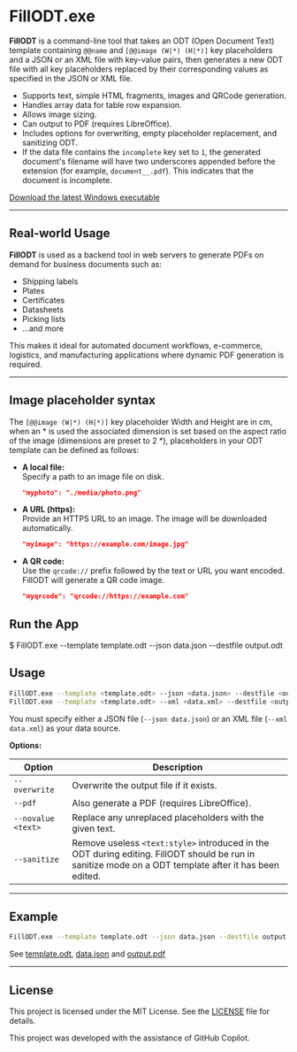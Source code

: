 # FillODT.exe

**FillODT** is a command-line tool that takes an ODT (Open Document Text) template containing `@@name` and `[@@image (W|*) (H|*)]` key placeholders and a JSON or an XML file with key-value pairs, then generates a new ODT file with all key placeholders replaced by their corresponding values as specified in the JSON or XML file.

- Supports text, simple HTML fragments, images and QRCode generation.
- Handles array data for table row expansion.
- Allows image sizing.
- Can output to PDF (requires LibreOffice).
- Includes options for overwriting, empty placeholder replacement, and sanitizing ODT.
- If the data file contains the `incomplete` key set to `1`, the generated document's filename will have two underscores appended before the extension (for example, `document__.pdf`). This indicates that the document is incomplete.

[Download the latest Windows executable](https://github.com/keyvisions/FillODT/releases/latest)

---

## Real-world Usage

**FillODT** is used as a backend tool in web servers to generate PDFs on demand for business documents such as:

- Shipping labels
- Plates
- Certificates
- Datasheets
- Picking lists
- ...and more

This makes it ideal for automated document workflows, e-commerce, logistics, and manufacturing applications where dynamic PDF generation is required.

---

## Image placeholder syntax
The `[@@image (W|*) (H|*)]` key placeholder Width and Height are in cm, when an * is used the associated dimension is set based on the aspect ratio of the image (dimensions are preset to 2 *), placeholders in your ODT template can be defined as follows:

- **A local file:**  
  Specify a path to an image file on disk.
  ```json
  "myphoto": "./media/photo.png"
  ```

- **A URL (https):**  
  Provide an HTTPS URL to an image. The image will be downloaded automatically.
  ```json
  "myimage": "https://example.com/image.jpg"
  ```

- **A QR code:**  
  Use the `qrcode://` prefix followed by the text or URL you want encoded. FillODT will generate a QR code image.
  ```json
  "myqrcode": "qrcode://https://example.com"
  ```

## Run the App
$ FillODT.exe --template template.odt --json data.json --destfile output.odt

## Usage

```sh
FillODT.exe --template <template.odt> --json <data.json> --destfile <output.odt> [options]
FillODT.exe --template <template.odt> --xml <data.xml> --destfile <output.odt> [options]
```

You must specify either a JSON file (`--json data.json`) or an XML file (`--xml data.xml`) as your data source.

**Options:**

| Option                   | Description                                                                                      |
|--------------------------|--------------------------------------------------------------------------------------------------|
| `--overwrite`            | Overwrite the output file if it exists.                                                          |
| `--pdf`                  | Also generate a PDF (requires LibreOffice).                                                      |
| `--novalue <text>`       | Replace any unreplaced placeholders with the given text.                                         |
| `--sanitize`             | Remove useless `<text:style>` introduced in the ODT during editing. FillODT should be run in sanitize mode on a ODT template after it has been edited. |

---

## Example

```sh
FillODT.exe --template template.odt --json data.json --destfile output.odt --pdf
```

See [template.odt](https://github.com/keyvisions/FillODT/blob/master/template.odt), [data.json](https://github.com/keyvisions/FillODT/blob/master/data.json) and [output.pdf](https://github.com/keyvisions/FillODT/blob/master/output.pdf)

---

## License

This project is licensed under the MIT License. See the [LICENSE](LICENSE) file for details.

This project was developed with the assistance of GitHub Copilot.
